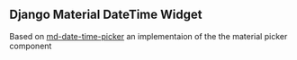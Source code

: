 ## Django Material DateTime Widget

Based on [md-date-time-picker](https://github.com/puranjayjain/md-date-time-picker) an implementaion of the the material picker component